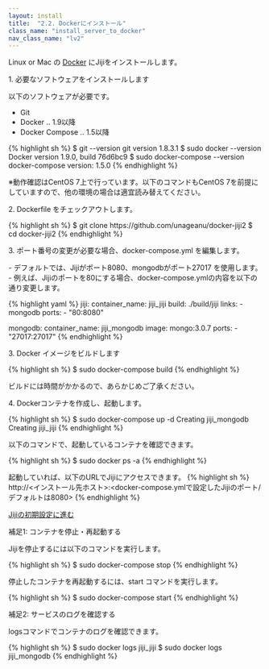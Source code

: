 ```yaml
---
layout: install
title:  "2.2. Dockerにインストール"
class_name: "install_server_to_docker"
nav_class_name: "lv2"
---
```


Linux or Mac の [Docker](https://www.docker.com/) にJijiをインストールします。


<p class="step">1. 必要なソフトウェアをインストールします</p>
以下のソフトウェアが必要です。

  - Git
  - Docker .. 1.9以降
  - Docker Compose .. 1.5以降

{% highlight sh %}
  $ git --version
  git version 1.8.3.1
  $ sudo docker --version
  Docker version 1.9.0, build 76d6bc9
  $ sudo docker-compose --version
  docker-compose version: 1.5.0
{% endhighlight %}

<div class="notice">
※動作確認はCentOS 7上で行っています。以下のコマンドもCentOS 7を前提にしていますので、他の環境の場合は適宜読み替えてください。
</div>

<p class="step">2. Dockerfile をチェックアウトします。</p>
{% highlight sh %}
  $ git clone https://github.com/unageanu/docker-jiji2
  $ cd docker-jiji2
{% endhighlight %}

<p class="step">3. ポート番号の変更が必要な場合、docker-compose.yml を編集します。</p>
  - デフォルトでは、Jijiがポート8080、mongodbがポート27017 を使用します。
  - 例えば、Jijiのポートを80にする場合、docker-compose.ymlの内容を以下の通り変更します。

{% highlight yaml %}
jiji:
  container_name: jiji_jiji
  build: ./build/jiji
  links:
    - mongodb
  ports:
    - "80:8080"

mongodb:
  container_name: jiji_mongodb
  image: mongo:3.0.7
  ports:
    - "27017:27017"
{% endhighlight %}

<p class="step">3. Docker イメージをビルドします</p>

{% highlight sh %}
  $ sudo docker-compose build
{% endhighlight %}

<div class="notice">
ビルドには時間がかかるので、あらかじめご了承ください。
</div>

<p class="step">4. Dockerコンテナを作成し、起動します。</p>

{% highlight sh %}
  $ sudo docker-compose up -d
  Creating jiji_mongodb
  Creating jiji_jiji
{% endhighlight %}

以下のコマンドで、起動しているコンテナを確認できます。

{% highlight sh %}
  $ sudo docker ps -a
{% endhighlight %}

起動していれば、以下のURLでJijiにアクセスできます。
{% highlight sh %}
http://<インストール先ホスト>:<docker-compose.ymlで設定したJijiのポート/デフォルトは8080>
{% endhighlight %}


<div class="next">
  <a href="030000_initial_setting.html">Jijiの初期設定に進む</a>
</div>


<p class="step">補足1: コンテナを停止・再起動する</p>

Jijiを停止するには以下のコマンドを実行します。

{% highlight sh %}
  $ sudo docker-compose stop
{% endhighlight %}

停止したコンテナを再起動するには、start コマンドを実行します。

{% highlight sh %}
  $ sudo docker-compose start
{% endhighlight %}

<p class="step">補足2: サービスのログを確認する</p>

logsコマンドでコンテナのログを確認できます。

{% highlight sh %}
  $ sudo docker logs jiji_jiji
  $ sudo docker logs jiji_mongodb
{% endhighlight %}
